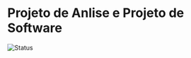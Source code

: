 # Projeto de Anlise e Projeto de Software
![Status](https://img.shields.io/badge/status-em%20desenvolvimento-yellow)

